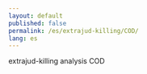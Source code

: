 ```yaml
---
layout: default
published: false
permalink: /es/extrajud-killing/COD/
lang: es
---
```


extrajud-killing analysis COD
